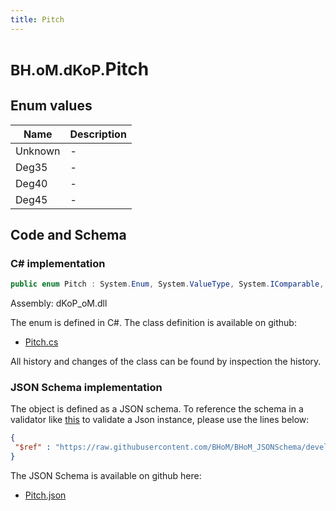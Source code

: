 ```yaml
---
title: Pitch
---
```


# <small>BH.oM.dKoP.</small>**Pitch**



## Enum values

| Name            | Description                                                    |
|-----------------|----------------------------------------------------------------|
| Unknown |  -  |
| Deg35 |  -  |
| Deg40 |  -  |
| Deg45 |  -  |


## Code and Schema

### C# implementation

``` C# title="C#"
public enum Pitch : System.Enum, System.ValueType, System.IComparable, System.ISpanFormattable, System.IFormattable, System.IConvertible
```

Assembly: dKoP_oM.dll

The enum is defined in C#. The class definition is available on github:

- [Pitch.cs](https://github.com/BHoM/dKoP_Toolkit/blob/develop/dKoP_oM/Geometry\Enums\Pitch.cs)

All history and changes of the class can be found by inspection the history.
### JSON Schema implementation

The object is defined as a JSON schema. To reference the schema in a validator like [this](https://www.jsonschemavalidator.net/) to validate a Json instance, please use the lines below:

``` json title="JSON Schema"
{
 "$ref" : "https://raw.githubusercontent.com/BHoM/BHoM_JSONSchema/develop/dKoP_oM/Pitch.json"
}
```

The JSON Schema is available on github here:

- [Pitch.json](https://github.com/BHoM/BHoM_JSONSchema/blob/develop/dKoP_oM/Pitch.json)

